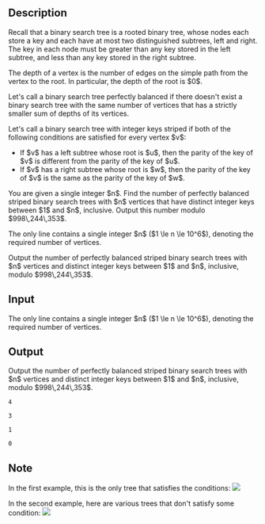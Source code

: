 ## Description

<div><p>Recall that a binary search tree is a rooted binary tree, whose nodes each store a key and each have at most two distinguished subtrees, left and right. The key in each node must be greater than any key stored in the left subtree, and less than any key stored in the right subtree.</p><p>The depth of a vertex is the number of edges on the simple path from the vertex to the root. In particular, the depth of the root is $0$.</p><p>Let's call a binary search tree <span class="tex-font-style-it">perfectly balanced</span> if there doesn't exist a binary search tree with the same number of vertices that has a strictly smaller sum of depths of its vertices.</p><p>Let's call a binary search tree with integer keys <span class="tex-font-style-it">striped</span> if both of the following conditions are satisfied for every vertex $v$: </p><ul> <li> If $v$ has a <span class="tex-font-style-bf">left</span> subtree whose root is $u$, then the parity of the key of $v$ is <span class="tex-font-style-bf">different</span> from the parity of the key of $u$. </li><li> If $v$ has a <span class="tex-font-style-bf">right</span> subtree whose root is $w$, then the parity of the key of $v$ is the <span class="tex-font-style-bf">same</span> as the parity of the key of $w$. </li></ul><p>You are given a single integer $n$. Find the number of perfectly balanced striped binary search trees with $n$ vertices that have distinct integer keys between $1$ and $n$, inclusive. Output this number modulo $998\,244\,353$.</p></div><div class="input-specification"><p>The only line contains a single integer $n$ ($1 \le n \le 10^6$), denoting the required number of vertices.</p></div><div class="output-specification"><p>Output the number of perfectly balanced striped binary search trees with $n$ vertices and distinct integer keys between $1$ and $n$, inclusive, modulo $998\,244\,353$.</p></div>

## Input

<p>The only line contains a single integer $n$ ($1 \le n \le 10^6$), denoting the required number of vertices.</p>

## Output

<p>Output the number of perfectly balanced striped binary search trees with $n$ vertices and distinct integer keys between $1$ and $n$, inclusive, modulo $998\,244\,353$.</p>





```input1
4
```




```input2
3
```




```output1
1
```




```output2
0
```



## Note

<p>In the first example, this is the only tree that satisfies the conditions: <img class="tex-graphics" src="file://DHepJvET.png" style="max-width: 100.0%;max-height: 100.0%;"></p><p>In the second example, here are various trees that don't satisfy some condition: <img class="tex-graphics" src="file://rbcmSW6o.png" style="max-width: 100.0%;max-height: 100.0%;"></p>
